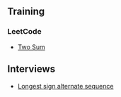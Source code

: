 ## Training

### LeetCode

* [Two Sum](./src/main/kotlin/training/leetCode/README.md)


## Interviews

* [Longest sign alternate sequence](./src/main/kotlin/interviews/longestSignAlternateSequence/README.md)